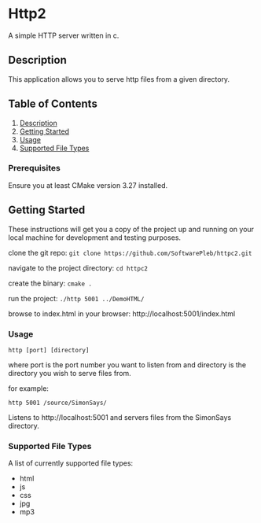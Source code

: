 #  Http2

A simple HTTP server written in c. 

## Description

This application allows you to serve http files from a given directory.

## Table of Contents

1. [Description](#description)
2. [Getting Started](#getting-started)
3. [Usage](#usage)
4. [Supported File Types](#supported-file-types)

### Prerequisites

Ensure you at least CMake version 3.27 installed. 

## Getting Started

These instructions will get you a copy of the project up and running on your local machine for development and testing purposes.

clone the git repo:
`git clone https://github.com/SoftwarePleb/httpc2.git`

navigate to the project directory:
`cd httpc2`

create the binary:
`cmake .`

run the project:
`./http 5001 ../DemoHTML/`

browse to index.html in your browser:
http://localhost:5001/index.html

### Usage

`http [port] [directory]`

where port is the port number you want to listen from and directory is the directory you wish to serve files from.

for example:

`http 5001 /source/SimonSays/`

Listens to http://localhost:5001 and servers files from the SimonSays directory.

### Supported File Types

A list of currently supported file types:

* html
* js
* css
* jpg
* mp3